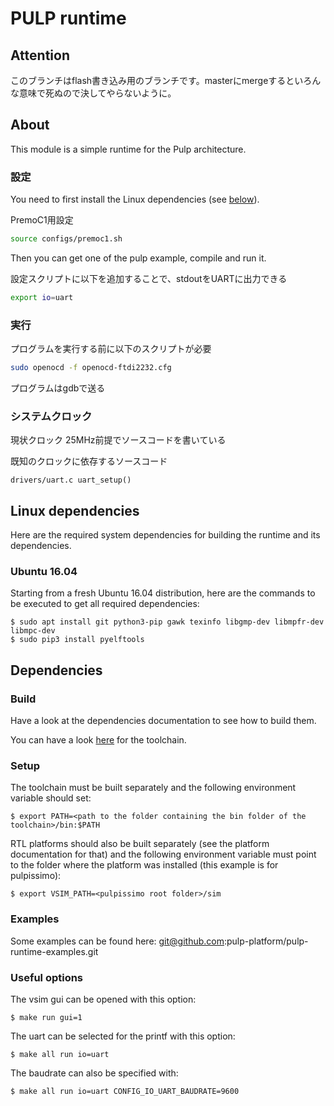 # PULP runtime

## Attention

このブランチはflash書き込み用のブランチです。masterにmergeするといろんな意味で死ぬので決してやらないように。

## About

This module is a simple runtime for the Pulp architecture.

### 設定

You need to first install the Linux dependencies (see [below](#dependencies)).

PremoC1用設定

```sh
source configs/premoc1.sh
```

Then you can get one of the pulp example, compile and run it.

設定スクリプトに以下を追加することで、stdoutをUARTに出力できる

```sh
export io=uart
```

### 実行

プログラムを実行する前に以下のスクリプトが必要
```sh
sudo openocd -f openocd-ftdi2232.cfg
```

プログラムはgdbで送る

### システムクロック

現状クロック 25MHz前提でソースコードを書いている

既知のクロックに依存するソースコード

`drivers/uart.c uart_setup()`

## Linux dependencies

Here are the required system dependencies for building the runtime and its dependencies.

### Ubuntu 16.04

Starting from a fresh Ubuntu 16.04 distribution, here are the commands to be executed to get all required dependencies:

    $ sudo apt install git python3-pip gawk texinfo libgmp-dev libmpfr-dev libmpc-dev
    $ sudo pip3 install pyelftools

## Dependencies

### Build

Have a look at the dependencies documentation to see how to build them.

You can have a look [here](https://github.com/pulp-platform/pulp-riscv-gnu-toolchain.git) for the toolchain.

### Setup

The toolchain must be built separately and the following environment variable should set:

    $ export PATH=<path to the folder containing the bin folder of the toolchain>/bin:$PATH

RTL platforms should also be built separately (see the platform documentation for that) and the following
environment variable must point to the folder where the platform was installed (this example is for pulpissimo):

    $ export VSIM_PATH=<pulpissimo root folder>/sim

### Examples

Some examples can be found here: git@github.com:pulp-platform/pulp-runtime-examples.git

### Useful options

The vsim gui can be opened with this option:

    $ make run gui=1

The uart can be selected for the printf with this option:

    $ make all run io=uart

The baudrate can also be specified with:

    $ make all run io=uart CONFIG_IO_UART_BAUDRATE=9600